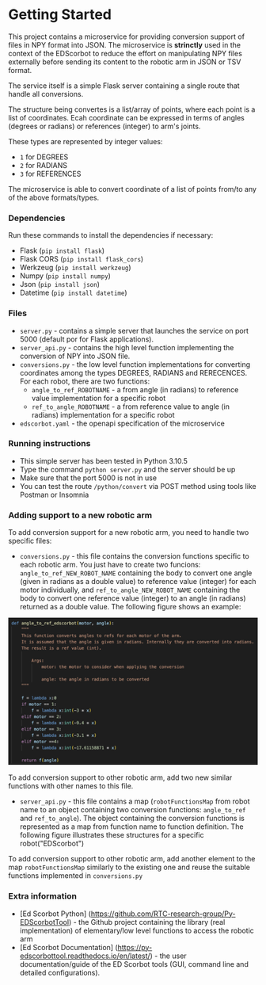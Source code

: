 # Getting Started
This project contains a microservice for providing conversion support of files in NPY format into JSON. The microservice is **strinctly** used in the context of the EDScorbot to reduce the effort on manipulating NPY files externally before sending its content to the robotic arm in JSON or TSV format.

The service itself is a simple Flask server containing a single route that handle all conversions. 

The structure being convertes is a list/array of points, where each point is a list of coordinates. Ecah coordinate can be expressed in terms of angles (degrees or radians) or references (integer) to arm's joints. 

These types are represented by integer values:

* `1` for DEGREES
* `2` for RADIANS
* `3` for REFERENCES

The microservice is able to convert coordinate of a list of points from/to any of the above formats/types.

### Dependencies
Run these commands to install the dependencies if necessary:
* Flask (`pip install flask`)
* Flask CORS (`pip install flask_cors`)
* Werkzeug (`pip install werkzeug`)
* Numpy (`pip install numpy`)
* Json (`pip install json`)
* Datetime (`pip install datetime`)

### Files
* `server.py` - contains a simple server that launches the service on port 5000 (default por for Flask applications).
* `server_api.py` - contains the high level function implementing the conversion of NPY into JSON file. 
* `conversions.py` - the low level function implementations for converting coordinates among the types DEGREES, RADIANS and RERECENCES. For each robot, there are two functions: 
  - `angle_to_ref_ROBOTNAME` - a from angle (in radians) to reference value implementation for a specific robot
  - `ref_to_angle_ROBOTNAME` - a from reference value to angle (in radians) implementation for a specific robot
* `edscorbot.yaml` - the openapi specification of the microservice

### Running instructions
* This simple server has been tested in Python 3.10.5 
* Type the command `python server.py` and the server should be up
* Make sure that the port 5000 is not in use
* You can test the route `/python/convert` via POST method using tools like Postman or Insomnia

### Adding support to a new robotic arm
To add conversion support for a new robotic arm, you need to handle two specific files:
* `conversions.py` - this file contains the conversion functions specific to each robotic arm. You just have to create two funcions: `angle_to_ref_NEW_ROBOT_NAME` containing the body to convert one angle (given in radians as a double value) to reference value (integer) for each motor individually, and `ref_to_angle_NEW_ROBOT_NAME` containing the body to convert one reference value (integer) to an angle (in radians) returned as a double value. The following figure shows an example:

![Example of conversion function](/images/conversion-func-example.png "Example of conversion function")

To add conversion support to other robotic arm, add two new similar functions with other names to this file. 

* `server_api.py` - this file contains a map (`robotFunctionsMap` from robot name to an object containing two conversion functions: `angle_to_ref` and `ref_to_angle`). The object containing the conversion functions is represented as a map from function name to function definition. The following figure illustrates these structures for a specific robot("EDScorbot")


To add conversion support to other robotic arm, add another element to the map `robotFunctionsMap` similarly to the existing one and reuse the suitable functions implemented in `conversions.py` 
    
### Extra information
* [Ed Scorbot Python] (https://github.com/RTC-research-group/Py-EDScorbotTool) - the Github project containing the library (real implementation) of elementary/low level functions to access the robotic arm
* [Ed Scorbot Documentation] (https://py-edscorbottool.readthedocs.io/en/latest/) - the user documentation/guide of the ED Scorbot tools (GUI, command line and detailed configurations). 